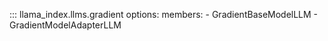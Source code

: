 ::: llama_index.llms.gradient
    options:
      members:
      - GradientBaseModelLLM
      - GradientModelAdapterLLM
